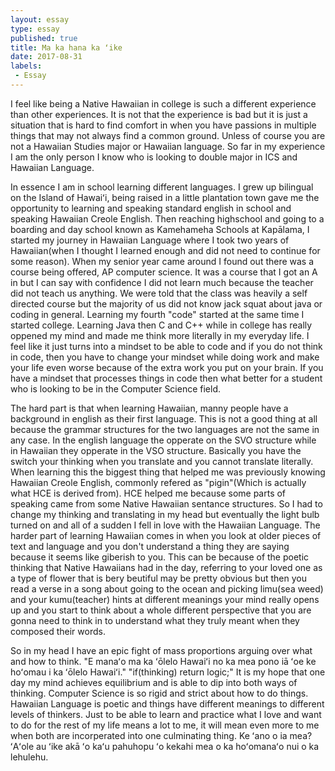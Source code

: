 ```yaml
---
layout: essay
type: essay
published: true
title: Ma ka hana ka ʻike
date: 2017-08-31
labels:
 - Essay
---
```


I feel like being a Native Hawaiian in college is such a different experience than other experiences. It is not that the experience is bad but it is just a situation that is hard to find comfort in when you have passions in multiple things that may not always find a common ground. Unless of course you are not a Hawaiian Studies major or Hawaiian language. So far in my experience I am the only person I know who is looking to double major in ICS and Hawaiian Language. 

In essence I am in school learning different languages. I grew up bilingual on the Island of Hawaiʻi, being raised in a little plantation town gave me the opportunity to learning and speaking standard english in school and speaking Hawaiian Creole English. Then reaching highschool and going to a boarding and day school known as Kamehameha Schools at Kapālama, I started my journey in Hawaiian Language  where I took two years of Hawaiian(when I thought I learned enough and did not need to continue for some reason). When my senior year came around I found out there was a course being offered, AP computer science. It was a course that I got an A in but I can say with confidence I did not learn much because the teacher did not teach us anything. We were told that the class was heavily a self directed course but the majority of us did not know jack squat about java or coding in general. Learning my fourth "code" started at the same time I started college. Learning Java then C and C++ while in college has really oppened my mind and made me think more literally in my everyday life. I feel like it just turns into a mindset to be able to code and if you do not think in code, then you have to change your mindset while doing work and make your life even worse because of the extra work you put on your brain. If you have a mindset that processes things in code then what better for a student who is looking to be in the Computer Science field.

The hard part is that when learning Hawaiian, manny people have a background in english as their first language. This is not a good thing at all because the grammar structures for the two languages are not the same in any case. In the english language the opperate on the SVO structure while in Hawaiian they opperate in the VSO structure. Basically you have the switch your thinking when you translate and you cannot translate literally. When learning this the biggest thing that helped me was previously knowing Hawaiian Creole English, commonly refered as "pigin"(Which is actually what HCE is derived from). HCE helped me because some parts of speaking came from some Native Hawaiian sentance structures. So I had to change my thinking and translating in my head but eventually the light bulb turned on and all of a sudden I fell in love with the Hawaiian Language. The harder part of learning Hawaiian comes in when you look at older pieces of text and language and you don't understand a thing they are saying because it seems like giberish to you. This can be because of the poetic thinking that Native Hawaiians had in the day, referring to your loved one as a type of flower that is bery beutiful may be pretty obvious but then you read a verse in a song about going to the ocean and picking limu(sea weed) and your kumu(teacher) hints at different meanings your mind really opens up and you start to think about a whole different perspective that you are gonna need to think in to understand what they truly meant when they composed their words.

So in my head I have an epic fight of mass proportions arguing over what and how to think. "E manaʻo ma ka ʻōlelo Hawaiʻi no ka mea pono iā ʻoe ke hoʻomau i ka ʻōlelo Hawaiʻi." "if(thinking) return logic;" It is my hope that one day my mind achieves equilibrium and is able to dip into both ways of thinking. Computer Science is so rigid and strict about how to do things. Hawaiian Language is poetic and things have different meanings to different levels of thinkers. Just to be able to learn and practice what I love and want to do for the rest of my life means a lot to me, it will mean even more to me when both are incorperated into one culminating thing. Ke ʻano o ia mea? ʻAʻole au ʻike akā ʻo kaʻu pahuhopu ʻo kekahi mea o ka hoʻomanaʻo nui o ka lehulehu.
